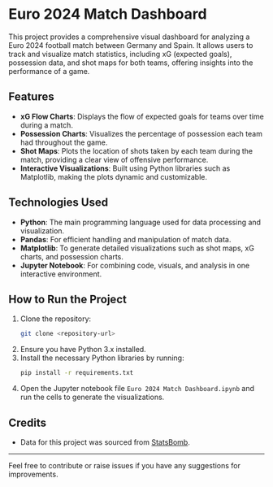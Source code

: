 # Euro 2024 Match Dashboard

This project provides a comprehensive visual dashboard for analyzing a Euro 2024 football match between Germany and Spain. It allows users to track and visualize match statistics, including xG (expected goals), possession data, and shot maps for both teams, offering insights into the performance of a game.

## Features
- **xG Flow Charts**: Displays the flow of expected goals for teams over time during a match.
- **Possession Charts**: Visualizes the percentage of possession each team had throughout the game.
- **Shot Maps**: Plots the location of shots taken by each team during the match, providing a clear view of offensive performance.
- **Interactive Visualizations**: Built using Python libraries such as Matplotlib, making the plots dynamic and customizable.

## Technologies Used
- **Python**: The main programming language used for data processing and visualization.
- **Pandas**: For efficient handling and manipulation of match data.
- **Matplotlib**: To generate detailed visualizations such as shot maps, xG charts, and possession charts.
- **Jupyter Notebook**: For combining code, visuals, and analysis in one interactive environment.

## How to Run the Project
1. Clone the repository:
    ```bash
    git clone <repository-url>
    ```
2. Ensure you have Python 3.x installed.
3. Install the necessary Python libraries by running:
    ```bash
    pip install -r requirements.txt
    ```
4. Open the Jupyter notebook file `Euro 2024 Match Dashboard.ipynb` and run the cells to generate the visualizations.

## Credits
- Data for this project was sourced from [StatsBomb](https://statsbomb.com).

---

Feel free to contribute or raise issues if you have any suggestions for improvements.
